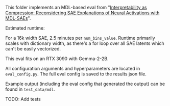 This folder implements an MDL-based eval from "[Interpretability as Compression: Reconsidering SAE Explanations of Neural Activations with MDL-SAEs](https://www.lesswrong.com/posts/G2oyFQFTE5eGEas6m/interpretability-as-compression-reconsidering-sae)".

Estimated runtime:

For a 16k width SAE, 2.5 minutes per `num_bins_value`. Runtime primarily scales with dictionary width, as there's a for loop over all SAE latents which can't be easily vectorized.

This eval fits on an RTX 3090 with Gemma-2-2B.

All configuration arguments and hyperparameters are located in `eval_config.py`. The full eval config is saved to the results json file.

Example output (including the eval config that generated the output) can be found in `test_data/mdl`.

TODO: Add tests
